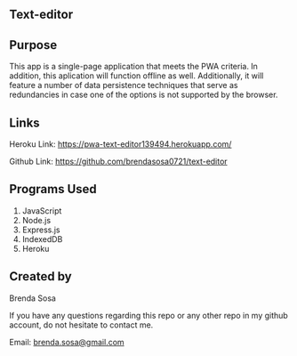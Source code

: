 
## Text-editor

## Purpose

This app is a single-page application that meets the PWA criteria. In addition, this aplication will function offline as well. Additionally, it will feature a number of data persistence techniques that serve as redundancies in case one of the options is not supported by the browser.
## Links 

Heroku Link: https://pwa-text-editor139494.herokuapp.com/

Github Link: https://github.com/brendasosa0721/text-editor

## Programs Used

1. JavaScript
2. Node.js
3. Express.js
4. IndexedDB
5. Heroku

## Created by

Brenda Sosa
 
If you have any questions regarding this repo or any other repo in my github account, do not hesitate to contact me.

Email: brenda.sosa@gmail.com


